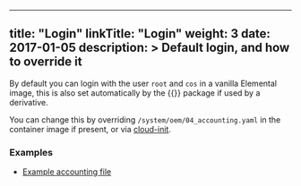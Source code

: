
---
title: "Login"
linkTitle: "Login"
weight: 3
date: 2017-01-05
description: >
  Default login, and how to override it
---

By default you can login with the user `root` and `cos` in a vanilla Elemental image, this is also set automatically by the {{<package package="system/cloud-config" >}} package if used by a derivative.

You can change this by overriding `/system/oem/04_accounting.yaml` in the container image if present, or via [cloud-init](../../reference/cloud_init/#stagesstage_idstep_nameusers).

### Examples
- [Example accounting file](https://github.com/rancher/elemental/blob/main/framework/files/system/oem/04_accounting.yaml)
